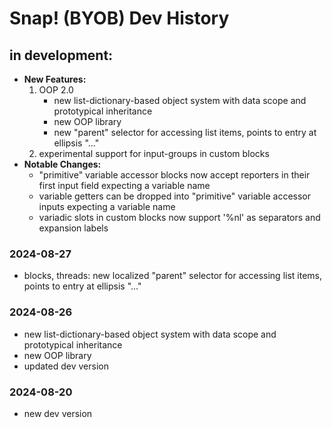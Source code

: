 # Snap! (BYOB) Dev History

## in development:
* **New Features:**
    1. OOP 2.0
        * new list-dictionary-based object system with data scope and prototypical inheritance
        * new OOP library
        * new "parent" selector for accessing list items, points to entry at ellipsis "..."
    2. experimental support for input-groups in custom blocks
* **Notable Changes:**
    * "primitive" variable accessor blocks now accept reporters in their first input field expecting a variable name
    * variable getters can be dropped into "primitive" variable accessor inputs expecting a variable name
    * variadic slots in custom blocks now support '%nl' as separators and expansion labels
    
### 2024-08-27
* blocks, threads: new localized "parent" selector for accessing list items, points to entry at ellipsis "..."

### 2024-08-26
* new list-dictionary-based object system with data scope and prototypical inheritance
* new OOP library
* updated dev version

### 2024-08-20
* new dev version
